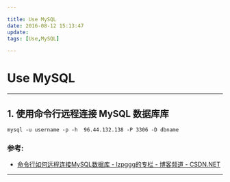 ```yaml
---

title: Use MySQL
date: 2016-08-12 15:13:47
update:
tags: [Use,MySQL]

---
```


# Use MySQL

---

## 1. 使用命令行远程连接 MySQL 数据库库
`mysql -u username -p -h  96.44.132.138 -P 3306 -D dbname`
### 参考:
- [命令行如何远程连接MySQL数据库 - lzpggg的专栏 - 博客频道 - CSDN.NET](http://blog.csdn.net/lzpggg/article/details/4562439 "")

---

